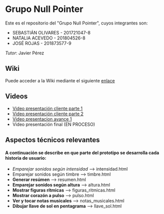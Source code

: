 # Grupo Null Pointer

Este es el repositorio del "Grupo Null Pointer", cuyos integrantes son:

+ SEBASTIÁN OLIVARES - 201721047-8
+ NATALIA ACEVEDO - 201804526-8
+ JOSÉ ROJAS - 201873577-9

*Tutor*: Javier Pérez

## Wiki
Puede acceder a la Wiki mediante el siguiente [enlace](https://gitlab.inf.utfsm.cl/javier.perez/inf225-2023-1-null-pointer/-/wikis/home)

## Videos

+ [Video presentación cliente parte 1](https://aula.usm.cl/mod/resource/view.php?id=4151223)
+ [Video presentación cliente parte 2](https://aula.usm.cl/mod/resource/view.php?id=4151228)
+ [Video presentacion avance 1](HTTPS://YOUTU.BE/Y5VN54HEFK8​)
+ Video presentación final (EN PROCESO)



## Aspectos técnicos relevantes

#### A continuación se describe en que parte del prototipo se desarrolla cada historia de usuario:

* _Emparejar sonidos según intensidad_ --> intensidad.html
* Emparejar sonidos según timbre --> timbre.html
* **Generar resúmen** --> resumen.html
* **Emparejar sonidos según altura** --> altura.html 
* **Mostrar figuras rítmicas** --> figuras_ritmicas.html
* **Mostrar corazón a pulso** --> pulso.html
* **Ver y tocar notas musicales** --> notas_musicales.html
* **Dibujar llave de sol en pentagrama** --> llave_sol.html
